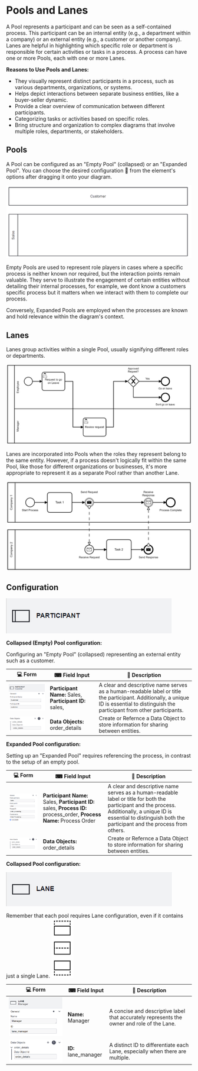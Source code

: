 # Pools and Lanes

A Pool represents a participant and can be seen as a self-contained process. This participant can be an internal entity (e.g., a department within a company) or an external entity (e.g., a customer or another company). Lanes are helpful in highlighting which specific role or department is responsible for certain activities or tasks in a process. A process can have one or more Pools, each with one or more Lanes.

**Reasons to Use Pools and Lanes:**

- They visually represent distinct participants in a process, such as various departments, organizations, or systems.
- Helps depict interactions between separate business entities, like a buyer-seller dynamic.
- Provide a clear overview of communication between different participants.
- Categorizing tasks or activities based on specific roles.
- Bring structure and organization to complex diagrams that involve multiple roles, departments, or stakeholders.

 
## Pools

A Pool can be configured as an "Empty Pool" (collapsed) or an "Expanded Pool". You can choose the desired configuration 🔧 from the element's options after dragging it onto your diagram.

![pools_and_lanes](images/pools_and_lanes_1.png) 

Empty Pools are used to represent role players in cases where a specific process is neither known nor required, but the interaction points remain valuable. They serve to illustrate the engagement of certain entities without detailing their internal processes, for example, we dont know a customers specific process but it matters when we interact with them to complete our process.

Conversely, Expanded Pools are employed when the processes are known and hold relevance within the diagram's context. 

## Lanes

Lanes group activities within a single Pool, usually signifying different roles or departments. 

![lanes](images/lanes_1.png)

Lanes are incorporated into Pools when the roles they represent belong to the same entity. However, if a process doesn't logically fit within the same Pool, like those for different organizations or businesses, it's more appropriate to represent it as a separate Pool rather than another Lane.

![lanes](images/separate_pools_1.png)

## Configuration

![participant_configuration](images/participant_configuration_1.png)

**Collapsed (Empty) Pool configuration:**

Configuring an "Empty Pool" (collapsed) representing an external entity such as a customer.

| 💻 Form | ⌨ Field Input | 📝 Description |
| --- | --- | --- |
| ![participant_sales](images/participant_customer_1.png) | **Participant Name:** Sales, **Participant ID:** sales, | A clear and descriptive name serves as a human-readable label or title the participant. Additionally, a unique ID is essential to distinguish the participant from other participants. |
| ![data_object_pools](images/data_object_pools_1.png) | **Data Objects:** order_details | Create or Refernce a Data Object to store information for sharing between entities. |

**Expanded Pool configuration:**

Setting up an "Expanded Pool" requires referencing the process, in contrast to the setup of an empty pool.

| 💻 Form | ⌨ Field Input | 📝 Description |
| --- | --- | --- |
| ![participant_sales](images/participant_sales_1.png) | **Participant Name:** Sales, **Participant ID:** sales,  **Process ID:** process_order, **Process Name:** Process Order | A clear and descriptive name serves as a human-readable label or title for both the participant and the process. Additionally, a unique ID is essential to distinguish both the participant and the process from others. |
| ![data_object_pools](images/data_object_pools_1.png) | **Data Objects:** order_details | Create or Refernce a Data Object to store information for sharing between entities. |

**Collapsed Pool configuration:**

![lanes](images/lane_configuration_1.png)

Remember that each pool requires Lane configuration, even if it contains just a single Lane.
![lanes](images/pool_settings_1.png)

| 💻 Form | ⌨ Field Input | 📝 Description |
| --- | --- | --- |
| ![participant_sales](images/participant_lane_1.png) | **Name:** Manager | A concise and descriptive label that accurately represents the owner and role of the Lane. |
| ![data_object_pools](images/data_object_pools_1.png) | **ID:** lane_manager | A distinct ID to differentiate each Lane, especially when there are multiple.|
